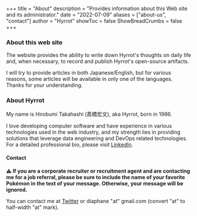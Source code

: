 +++
title = "About"
description = "Provides information about this Web site and its administrator."
date = "2022-07-09"
aliases = ["about-us", "contact"]
author = "Hyrrot"
showToc = false
ShowBreadCrumbs = false
+++

### About this web site

The website provides the ability to write down Hyrrot's thoughts on daily life and, when necessary, to record and publish Hyrrot's open-source artifacts.

I will try to provide articles in both Japanese/English, but for various reasons, some articles will be available in only one of the languages. Thanks for your understanding.

### About Hyrrot

My name is Hirobumi Takahashi (髙橋宏文), aka Hyrrot, born in 1986.

I love developing computer software and have experience in various technologies used in the web industry, and my strength lies in providing solutions that leverage data engineering and DevOps related technologies. For a detailed professional bio, please visit [LinkedIn](https://www.linkedin.com/in/hirobumi-takahashi-7ba45538/).

#### Contact

**:warning: If you are a corporate recruiter or recruitment agent and are contacting me for a job referral, please be sure to include the name of your favorite Pokémon in the text of your message. Otherwise, your message will be ignored.**

You can contact me at [Twitter](https://www.twitter.com/hyrrot/) or diaphane "at" gmail.com (convert "at" to half-width "at" mark).
